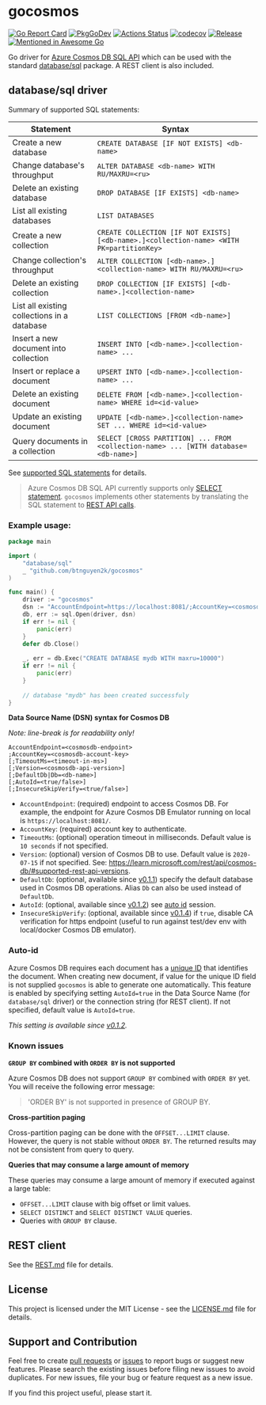 # gocosmos

[![Go Report Card](https://goreportcard.com/badge/github.com/btnguyen2k/gocosmos)](https://goreportcard.com/report/github.com/btnguyen2k/gocosmos)
[![PkgGoDev](https://pkg.go.dev/badge/github.com/btnguyen2k/gocosmos)](https://pkg.go.dev/github.com/btnguyen2k/gocosmos)
[![Actions Status](https://github.com/btnguyen2k/gocosmos/workflows/gocosmos/badge.svg)](https://github.com/btnguyen2k/gocosmos/actions)
[![codecov](https://codecov.io/gh/btnguyen2k/gocosmos/branch/main/graph/badge.svg)](https://codecov.io/gh/btnguyen2k/gocosmos)
[![Release](https://img.shields.io/github/release/btnguyen2k/gocosmos.svg?style=flat-square)](RELEASE-NOTES.md)
[![Mentioned in Awesome Go](https://awesome.re/mentioned-badge.svg)](https://github.com/avelino/awesome-go#database-drivers)

Go driver for [Azure Cosmos DB SQL API](https://azure.microsoft.com/services/cosmos-db/) which can be used with the standard [database/sql](https://golang.org/pkg/database/sql/) package. A REST client is also included.

## database/sql driver

Summary of supported SQL statements:

| Statement                                   | Syntax                                                                                   |
|---------------------------------------------|------------------------------------------------------------------------------------------|
| Create a new database                       | `CREATE DATABASE [IF NOT EXISTS] <db-name>`                                              |
| Change database's throughput                | `ALTER DATABASE <db-name> WITH RU/MAXRU=<ru>`                                            |
| Delete an existing database                 | `DROP DATABASE [IF EXISTS] <db-name>`                                                    |
| List all existing databases                 | `LIST DATABASES`                                                                         |
| Create a new collection                     | `CREATE COLLECTION [IF NOT EXISTS] [<db-name>.]<collection-name> <WITH PK=partitionKey>` |
| Change collection's throughput              | `ALTER COLLECTION [<db-name>.]<collection-name> WITH RU/MAXRU=<ru>`                      |
| Delete an existing collection               | `DROP COLLECTION [IF EXISTS] [<db-name>.]<collection-name>`                              |
| List all existing collections in a database | `LIST COLLECTIONS [FROM <db-name>]`                                                      |
| Insert a new document into collection       | `INSERT INTO [<db-name>.]<collection-name> ...`                                          |
| Insert or replace a document                | `UPSERT INTO [<db-name>.]<collection-name> ...`                                          |
| Delete an existing document                 | `DELETE FROM [<db-name>.]<collection-name> WHERE id=<id-value>`                          |
| Update an existing document                 | `UPDATE [<db-name>.]<collection-name> SET ... WHERE id=<id-value>`                       |
| Query documents in a collection             | `SELECT [CROSS PARTITION] ... FROM <collection-name> ... [WITH database=<db-name>]`      |

See [supported SQL statements](SQL.md) for details.

> Azure Cosmos DB SQL API currently supports only [SELECT statement](https://learn.microsoft.com/azure/cosmos-db/nosql/query/select).
> `gocosmos` implements other statements by translating the SQL statement to [REST API calls](https://learn.microsoft.com/rest/api/cosmos-db/).

### Example usage:

```go
package main

import (
	"database/sql"
	_ "github.com/btnguyen2k/gocosmos"
)

func main() {
	driver := "gocosmos"
	dsn := "AccountEndpoint=https://localhost:8081/;AccountKey=<cosmosdb-account-key>"
	db, err := sql.Open(driver, dsn)
	if err != nil {
		panic(err)
	}
	defer db.Close()
	
	_, err = db.Exec("CREATE DATABASE mydb WITH maxru=10000")
	if err != nil {
		panic(err)
	}
	
	// database "mydb" has been created successfuly
}
```

**Data Source Name (DSN) syntax for Cosmos DB**

_Note: line-break is for readability only!_

```connection
AccountEndpoint=<cosmosdb-endpoint>
;AccountKey=<cosmosdb-account-key>
[;TimeoutMs=<timeout-in-ms>]
[;Version=<cosmosdb-api-version>]
[;DefaultDb|Db=<db-name>]
[;AutoId=<true/false>]
[;InsecureSkipVerify=<true/false>]
```

- `AccountEndpoint`: (required) endpoint to access Cosmos DB. For example, the endpoint for Azure Cosmos DB Emulator running on local is `https://localhost:8081/`.
- `AccountKey`: (required) account key to authenticate.
- `TimeoutMs`: (optional) operation timeout in milliseconds. Default value is `10 seconds` if not specified.
- `Version`: (optional) version of Cosmos DB to use. Default value is `2020-07-15` if not specified. See: https://learn.microsoft.com/rest/api/cosmos-db/#supported-rest-api-versions.
- `DefaultDb`: (optional, available since [v0.1.1](RELEASE-NOTES.md)) specify the default database used in Cosmos DB operations. Alias `Db` can also be used instead of `DefaultDb`.
- `AutoId`: (optional, available since [v0.1.2](RELEASE-NOTES.md)) see [auto id](#auto-id) session.
- `InsecureSkipVerify`: (optional, available since [v0.1.4](RELEASE-NOTES.md)) if `true`, disable CA verification for https endpoint (useful to run against test/dev env with local/docker Cosmos DB emulator).

### Auto-id

Azure Cosmos DB requires each document has a [unique ID](https://learn.microsoft.com/rest/api/cosmos-db/documents) that identifies the document.
When creating new document, if value for the unique ID field is not supplied `gocosmos` is able to generate one automatically. This feature is enabled
by specifying setting `AutoId=true` in the Data Source Name (for `database/sql` driver) or the connection string (for REST client). If not specified, default
value is `AutoId=true`.

_This setting is available since [v0.1.2](RELEASE-NOTES.md)._

### Known issues

**`GROUP BY` combined with `ORDER BY` is not supported**

Azure Cosmos DB does not support `GROUP BY` combined with `ORDER BY` yet. You will receive the following error message:

> 'ORDER BY' is not supported in presence of GROUP BY.

**Cross-partition paging**

Cross-partition paging can be done with the `OFFSET...LIMIT` clause. However, the query is not stable without `ORDER BY`. The returned results may not be consistent from query to query.

**Queries that may consume a large amount of memory**

These queries may consume a large amount of memory if executed against a large table:

- `OFFSET...LIMIT` clause with big offset or limit values.
- `SELECT DISTINCT` and `SELECT DISTINCT VALUE` queries.
- Queries with `GROUP BY` clause.

## REST client

See the [REST.md](REST.md) file for details.

## License

This project is licensed under the MIT License - see the [LICENSE.md](LICENSE.md) file for details.

## Support and Contribution

Feel free to create [pull requests](https://github.com/btnguyen2k/gocosmos/pulls) or [issues](https://github.com/btnguyen2k/gocosmos/issues) to report bugs or suggest new features.
Please search the existing issues before filing new issues to avoid duplicates. For new issues, file your bug or feature request as a new issue.

If you find this project useful, please start it.
